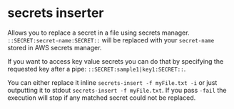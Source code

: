 # secrets inserter

Allows you to replace a secret in a file using secrets manager. 
`::SECRET:secret-name:SECRET::` will be replaced with your `secret-name` stored in AWS secrets manager.

If you want to access key value secrets you can do that by specifying the requested key after a pipe: `::SECRET:sample1|key1:SECRET::`.

You can either replace it inline `secrets-insert -f myFile.txt -i` or just outputting it to stdout `secrets-insert -f myFile.txt`. If you pass `-fail` the execution will stop if any matched secret could not be replaced. 